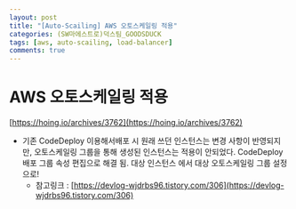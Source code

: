 ```yaml
---
layout: post
title: "[Auto-Scailing] AWS 오토스케일링 적용"
categories: (SW마에스트로)덕스팀_GOODSDUCK
tags: [aws, auto-scailing, load-balancer]
comments: true
---
```


# AWS 오토스케일링 적용

[https://hoing.io/archives/3762](https://hoing.io/archives/3762)

- 기존 CodeDeploy 이용해서배포 시 원래 쓰던 인스턴스는 변경 사항이 반영되지만, 오토스케일링 그룹을 통해 생성된 인스턴스는 적용이 안되었다. CodeDeploy 배포 그룹 속성 편집으로 해결 됨. 대상 인스턴스 에서 대상 오토스케일링 그룹 설정으로!
    - 참고링크 : [https://devlog-wjdrbs96.tistory.com/306](https://devlog-wjdrbs96.tistory.com/306)
